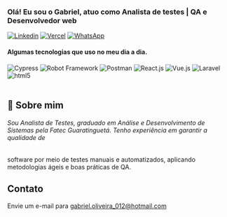 ### Olá! Eu sou o Gabriel, atuo como Analista de testes | QA e Desenvolvedor web<br/>
[![Linkedin](https://img.shields.io/badge/LinkedIn-0077B5?style=for-the-badge&logo=linkedin&logoColor=white)](https://www.linkedin.com/in/gabriel-oliveira-silva1997/)
[![Vercel](https://img.shields.io/badge/Hosted%20on-Vercel-blue?style=for-the-badge&logo=vercel&logoColor=white)](https://gabriel-oliveira.vercel.app/)
[![WhatsApp](https://img.shields.io/badge/WhatsApp-25D366?style=for-the-badge&logo=whatsapp&logoColor=white)](https://wa.me/5512997068967?text=Ol%C3%A1%21+Tudo+bem+%3F)




#### Algumas tecnologias que uso no meu dia a dia.
<div style="display: inline_block">
<img align="center" alt="Cypress" src="https://img.shields.io/badge/Cypress-4ADE80?style=for-the-badge&logo=cypress&logoColor=17202C" />
<img align="center" alt="Robot Framework" src="https://img.shields.io/badge/Robot_Framework-000000?style=for-the-badge&logo=robot-framework&logoColor=white" />
<img align="center" alt="Postman" src="https://img.shields.io/badge/Postman-FF6C37?style=for-the-badge&logo=postman&logoColor=white" />
<img align="center" alt="React.js" src="https://img.shields.io/badge/React.js-f5f5f5?style=for-the-badge&logo=react&logoColor=61DAFB" />
<img align="center" alt="Vue.js" src="https://img.shields.io/badge/Vue.js-4FC08D?style=for-the-badge&logo=vuedotjs&logoColor=white" />
<img align="center" alt="Laravel" src="https://img.shields.io/badge/Laravel-FF2D20?style=for-the-badge&logo=laravel&logoColor=white" />
<img align="center" alt="html5" src=https://img.shields.io/badge/MySQL-005C84?style=for-the-badge&logo=mysql&logoColor=white/>

</div><br/>

## 🚀 Sobre mim
###### Sou Analista de Testes, graduado em Análise e Desenvolvimento de Sistemas pela Fatec Guaratinguetá. Tenho experiência em garantir a qualidade de 
software por meio de testes manuais e automatizados, aplicando metodologias ágeis e boas práticas de QA.
<br>
## Contato
Envie um e-mail para gabriel.oliveira_012@hotmail.com
